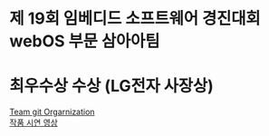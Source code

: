 # 제 19회 임베디드 소프트웨어 경진대회 webOS 부문 삼아아팀

# 최우수상 수상 (LG전자 사장상)


[Team git Orgarnization](https://github.com/ThreeAmericano)  
[작품 시연 영상](https://www.youtube.com/watch?v=ZO1fI2EKnug)
